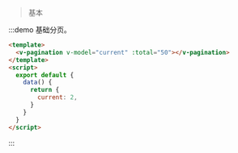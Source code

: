 > 基本

:::demo 基础分页。

```html
<template>
  <v-pagination v-model="current" :total="50"></v-pagination>
</template>
<script>
  export default {
    data() {
      return {
        current: 2,
      }
    }
  }
</script>
```
:::